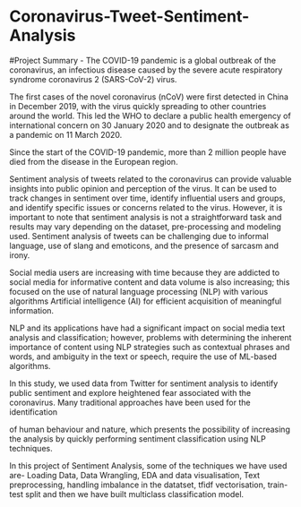 # Coronavirus-Tweet-Sentiment-Analysis
#Project Summary -
The COVID-19 pandemic is a global outbreak of the coronavirus, an infectious disease caused by the severe acute respiratory syndrome coronavirus 2 (SARS-CoV-2) virus.

The first cases of the novel coronavirus (nCoV) were first detected in China in December 2019, with the virus quickly spreading to other countries around the world. This led the WHO to declare a public health emergency of international concern on 30 January 2020 and to designate the outbreak as a pandemic on 11 March 2020.

Since the start of the COVID-19 pandemic, more than 2 million people have died from the disease in the European region.

Sentiment analysis of tweets related to the coronavirus can provide valuable insights into public opinion and perception of the virus. It can be used to track changes in sentiment over time, identify influential users and groups, and identify specific issues or concerns related to the virus. However, it is important to note that sentiment analysis is not a straightforward task and results may vary depending on the dataset, pre-processing and modeling used. Sentiment analysis of tweets can be challenging due to informal language, use of slang and emoticons, and the presence of sarcasm and irony.

Social media users are increasing with time because they are addicted to
social media for informative content and data volume is also increasing; this focused on the use of natural language processing (NLP) with various algorithms Artificial intelligence (AI) for efficient acquisition of meaningful information.

NLP and its applications have had a significant impact on social media text analysis and classification; however, problems with determining the inherent importance of content using NLP strategies such as contextual phrases and words, and ambiguity in the text or speech, require the use of ML-based algorithms.

In this study, we used data from Twitter for sentiment analysis to identify public sentiment and explore heightened fear associated with the coronavirus. Many traditional approaches have been used for the identification

of human behaviour and nature, which presents the possibility of increasing the analysis by quickly performing sentiment classification using NLP techniques.

In this project of Sentiment Analysis, some of the techniques we have used are- Loading Data, Data Wrangling, EDA and data visualisation, Text preprocessing, handling imbalance in the datatset, tfidf vectorisation, train-test split and then we have built multiclass classification model.
